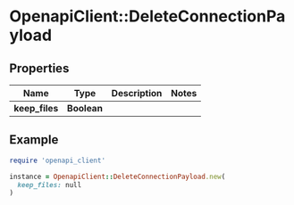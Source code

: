 # OpenapiClient::DeleteConnectionPayload

## Properties

| Name | Type | Description | Notes |
| ---- | ---- | ----------- | ----- |
| **keep_files** | **Boolean** |  |  |

## Example

```ruby
require 'openapi_client'

instance = OpenapiClient::DeleteConnectionPayload.new(
  keep_files: null
)
```

